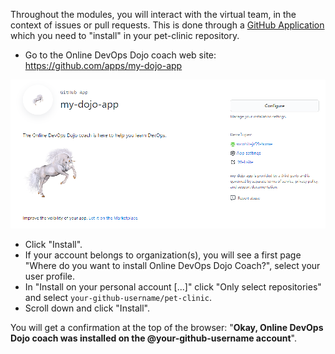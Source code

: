 Throughout the modules, you will interact with the virtual team, in the context of issues or pull requests. This is done through a [GitHub Application](https://developer.github.com/apps/about-apps/) which you need to "install" in your pet-clinic repository.  

* Go to the Online DevOps Dojo coach web site: <https://github.com/apps/my-dojo-app>

![Unicorn](../../assets/online-devops-dojo/welcome/my-dojo-app.png)

* Click "Install".
* If your account belongs to organization(s), you will see a first page
"Where do you want to install Online DevOps Dojo Coach?", select your user profile.
* In "Install on your personal account [...]" click "Only select repositories" and select `your-github-username/pet-clinic`.
* Scroll down and click "Install".

You will get a confirmation at the top of the browser:
"**Okay, Online DevOps Dojo coach was installed on the @your-github-username account**".
